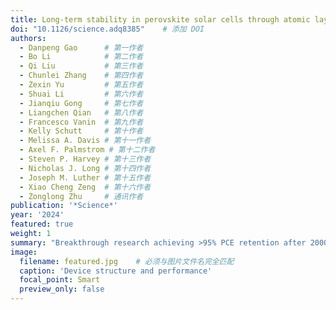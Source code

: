 ```yaml
---
title: Long-term stability in perovskite solar cells through atomic layer deposition of tin oxide
doi: "10.1126/science.adq8385"    # 添加 DOI
authors:
  - Danpeng Gao      # 第一作者
  - Bo Li            # 第二作者
  - Qi Liu           # 第三作者
  - Chunlei Zhang    # 第四作者
  - Zexin Yu         # 第五作者
  - Shuai Li         # 第六作者
  - Jianqiu Gong     # 第七作者
  - Liangchen Qian   # 第八作者
  - Francesco Vanin  # 第九作者
  - Kelly Schutt     # 第十作者
  - Melissa A. Davis # 第十一作者
  - Axel F. Palmstrom # 第十二作者
  - Steven P. Harvey # 第十三作者
  - Nicholas J. Long # 第十四作者
  - Joseph M. Luther # 第十五作者
  - Xiao Cheng Zeng  # 第十六作者
  - Zonglong Zhu     # 通讯作者
publication: '*Science*'
year: '2024'
featured: true
weight: 1
summary: "Breakthrough research achieving >95% PCE retention after 2000 hours in perovskite solar cells through innovative ALD-SnOx technique."
image:
  filename: featured.jpg    # 必须与图片文件名完全匹配
  caption: 'Device structure and performance'
  focal_point: Smart
  preview_only: false
---
```

